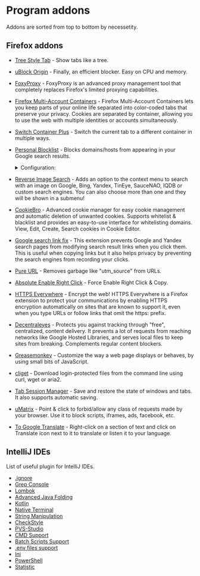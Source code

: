 # Program addons
Addons are sorted from top to bottom by necessetity.

## Firefox addons
* [Tree Style Tab](https://addons.mozilla.org/en-US/firefox/addon/tree-style-tab/) - Show tabs like a tree.

* [uBlock Origin](https://addons.mozilla.org/en-US/firefox/addon/ublock-origin/) - Finally, an efficient blocker. Easy on CPU and memory.

* [FoxyProxy](https://addons.mozilla.org/en-US/firefox/addon/foxyproxy-standard/) - FoxyProxy is an advanced proxy management tool that completely replaces Firefox's limited proxying capabilities.

* [Firefox Multi-Account Containers](https://addons.mozilla.org/en-US/firefox/addon/multi-account-containers/) - Firefox Multi-Account Containers lets you keep parts of your online life separated into color-coded tabs that preserve your privacy. Cookies are separated by container, allowing you to use the web with multiple identities or accounts simultaneously.

* [Switch Container Plus](https://addons.mozilla.org/en-US/firefox/addon/switch-container-plus/) - Switch the current tab to a different container in multiple ways.

* [Personal Blocklist](https://addons.mozilla.org/en-US/firefox/addon/personal-blocklist/) - Blocks domains/hosts from appearing in your Google search results.
    <details>
    <summary>Configuration:</summary>
    <p>

    ```sh
    coredump.guru
    coredump.ist
    coredump.one
    coredump.pt
    coredump.ro
    coredump.su
    coredump.tech
    coredump.uno
    devask.cz
    devask.gr
    devask.in
    devask.nl
    frageit.de
    itkerdes.com
    itproblemy.pl
    qaru.site
    ```

    </p>
    </details>

* [Reverse Image Search](https://addons.mozilla.org/en-US/firefox/addon/image-reverse-search/) - Adds an option to the context menu to search with an image on Google, Bing, Yandex, TinEye, SauceNAO, IQDB or custom search engines. You can also choose more than one and they will be shown in a submenu!

* [CookieBro](https://addons.mozilla.org/en-US/firefox/addon/cookiebro/) - Advanced cookie manager for easy cookie management and automatic deletion of unwanted cookies. Supports whitelist & blacklist and provides an easy-to-use interface for whitelisting domains. View, Edit, Create, Search cookies in Cookie Editor.

* [Google search link fix](https://addons.mozilla.org/en-US/firefox/addon/google-search-link-fix/) - This extension prevents Google and Yandex search pages from modifying search result links when you click them. This is useful when copying links but it also helps privacy by preventing the search engines from recording your clicks.

* [Pure URL](https://addons.mozilla.org/en-US/firefox/addon/pure-url/) - Removes garbage like "utm_source" from URLs.

* [Absolute Enable Right Click](https://addons.mozilla.org/en-US/firefox/addon/absolute-enable-right-click/) - Force Enable Right Click & Copy.

* [HTTPS Everywhere](https://addons.mozilla.org/en-US/firefox/addon/https-everywhere/) - Encrypt the web! HTTPS Everywhere is a Firefox extension to protect your communications by enabling HTTPS encryption automatically on sites that are known to support it, even when you type URLs or follow links that omit the https: prefix.

* [Decentraleyes](https://addons.mozilla.org/en-US/firefox/addon/decentraleyes/) - Protects you against tracking through "free", centralized, content delivery. It prevents a lot of requests from reaching networks like Google Hosted Libraries, and serves local files to keep sites from breaking. Complements regular content blockers.

* [Greasemonkey](https://addons.mozilla.org/en-US/firefox/addon/greasemonkey/) - Customize the way a web page displays or behaves, by using small bits of JavaScript.

* [cliget](https://addons.mozilla.org/en-US/firefox/addon/cliget/) - Download login-protected files from the command line using curl, wget or aria2.

* [Tab Session Manager](https://addons.mozilla.org/en-US/firefox/addon/tab-session-manager/) - Save and restore the state of windows and tabs. It also supports automatic saving.

* [uMatrix](https://addons.mozilla.org/en-US/firefox/addon/umatrix/) - Point & click to forbid/allow any class of requests made by your browser. Use it to block scripts, iframes, ads, facebook, etc.

* [To Google Translate](https://addons.mozilla.org/en-US/firefox/addon/to-google-translate/) - Right-click on a section of text and click on Translate icon next to it to translate or listen it to your language.

## IntelliJ IDEs
List of useful plugin for IntelliJ IDEs.

* [.ignore](https://plugins.jetbrains.com/plugin/7495--ignore)
* [Grep Console](https://plugins.jetbrains.com/plugin/7125-grep-console)
* [Lombok](https://plugins.jetbrains.com/plugin/6317-lombok)
* [Advanced Java Folding](https://plugins.jetbrains.com/plugin/9320-advanced-java-folding)
* [Kotlin](https://plugins.jetbrains.com/plugin/6954-kotlin)
* [Native Terminal](https://plugins.jetbrains.com/plugin/9966-native-terminal)
* [String Manipulation](https://plugins.jetbrains.com/plugin/2162-string-manipulation)
* [CheckStyle](https://plugins.jetbrains.com/plugin/1065-checkstyle-idea)
* [PVS-Studio](https://plugins.jetbrains.com/plugin/12263-pvs-studio)
* [CMD Support](https://plugins.jetbrains.com/plugin/5834-cmd-support)
* [Batch Scripts Support](https://plugins.jetbrains.com/plugin/265-batch-scripts-support)
* [.​env files support](https://plugins.jetbrains.com/plugin/9525--env-files-support)
* [Ini](https://plugins.jetbrains.com/plugin/6981-ini)
* [PowerShell](https://plugins.jetbrains.com/plugin/10249-powershell)
* [Statistic](https://plugins.jetbrains.com/plugin/4509-statistic)
